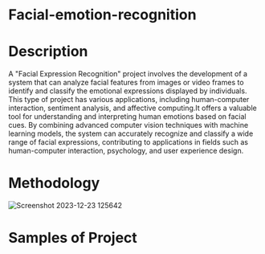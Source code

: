 # Facial-emotion-recognition
# Description
A "Facial Expression Recognition" project involves the development of a system that can analyze facial features from images or video frames to identify and classify the emotional expressions displayed by individuals. This type of project has various applications, including human-computer interaction, sentiment analysis, and affective computing.It offers a valuable tool for understanding and interpreting human emotions based on facial cues. By combining advanced computer vision techniques with machine learning models, the system can accurately recognize and classify a wide range of facial expressions, contributing to applications in fields such as human-computer interaction, psychology, and user experience design.
# Methodology
![Screenshot 2023-12-23 125642](https://github.com/NikhilD2003/Facial-emotion-recognition/assets/150776453/76ffe04e-03a5-4df4-9716-cfd7abbf5704)
# Samples of Project
